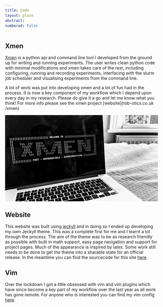 ```yaml
---
title: Code
layout: plain
abstract:
numbered: False
---
```


## Xmen
[Xmen](https://robw4.github.io/xmen/) is a python api and command line tool I developed from the
 ground up for writing and running experiments. The user
  writes clean python code with minimal modifications and
 xmen takes care of the rest, including configuring, running and
  recording experiments, interfacing with the slurm job
   scheduler and visualising experiments from the command line.

A lot of work was put into developing xmen and a lot of fun had
 in the process. It is now a key component of my workflow which I
  depend upon every day in my research. Please do give it a go and
   let me know what you think! For more info please see the xmen
    project [website](rob-otics.co.uk
/xmen)

![](/assets/images/xmen.jpg)

## Website
This website was built using [jeckyll]() and in doing so I
 ended up developing my own Jeckyll theme. This was a complete first
  for me and I learnt a lot through the process. The aim of the
  theme was to be as research friendly as possible with built in
   math support, easy page navigation and support for project
    pages. Much of the appearance is
     inspired by latex. Some work still needs to
      be done to get the theme into a sharable state for an
       official release. In the meantime you can find the sourcecode for this site
    [here](https://github.com/robw4/robw4.github.io).

## Vim
Over the lockdown I got a little obsessed with vim and vim
 plugins which have since become a key part of my workflow over the
  last year as all work has gone remote. For anyone who is
   interested you can find my vim config
   [here](https://github.com/robw4/vim).